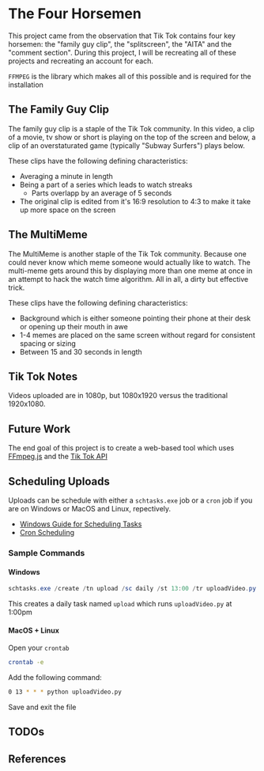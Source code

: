 # The Four Horsemen

This project came from the observation that Tik Tok contains four key horsemen: the "family guy clip", the "splitscreen", the "AITA" and the "comment section". During this project, I will be recreating all of these projects and recreating an account for each.

`FFMPEG` is the library which makes all of this possible and is required for the installation

## The Family Guy Clip

The family guy clip is a staple of the Tik Tok community. In this video, a clip of a movie, tv show or short is playing on the top of the screen and below, a clip of an overstaturated game (typically "Subway Surfers") plays below.

These clips have the following defining characteristics: 
- Averaging a minute in length
- Being a part of a series which leads to watch streaks
    - Parts overlapp by an average of 5 seconds
- The original clip is edited from it's 16:9 resolution to 4:3 to make it take up more space on the screen

## The MultiMeme

The MultiMeme is another staple of the Tik Tok community. Because one could never know which meme someone would actually like to watch. The multi-meme gets around this by displaying more than one meme at once in an attempt to hack the watch time algorithm. All in all, a dirty but effective trick.

These clips have the following defining characteristics:
- Background which is either someone pointing their phone at their desk or opening up their mouth in awe
- 1-4 memes are placed on the same screen without regard for consistent spacing or sizing
- Between 15 and 30 seconds in length

## Tik Tok Notes
Videos uploaded are in 1080p, but 1080x1920 versus the traditional 1920x1080.

## Future Work

The end goal of this project is to create a web-based tool which uses [FFmpeg.js](https://github.com/Kagami/ffmpeg.js/) and the [Tik Tok API](https://developers.tiktok.com/doc/web-video-kit-with-web/) 

## Scheduling Uploads

Uploads can be schedule with either a `schtasks.exe` job or a `cron` job if you are on Windows or MacOS and Linux, repectively.

- [Windows Guide for Scheduling Tasks](https://active-directory-wp.com/docs/Usage/How_to_add_a_cron_job_on_Windows/Scheduled_tasks_and_cron_jobs_on_Windows/index.html)
- [Cron Scheduling](https://cloud.google.com/scheduler/docs/configuring/cron-job-schedules)

### Sample Commands

#### Windows
```powershell
schtasks.exe /create /tn upload /sc daily /st 13:00 /tr uploadVideo.py
```

This creates a daily task named `upload` which runs `uploadVideo.py` at 1:00pm

#### MacOS + Linux

Open your `crontab`
```bash
crontab -e 
```
Add the following command:
```bash
0 13 * * * python uploadVideo.py 
```
Save and exit the file

## TODOs

## References